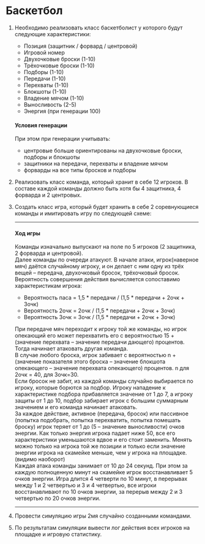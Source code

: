 Баскетбол
===============
1) Необходимо реализовать класс баскетболист у которого будут следующие характеристики:
   - Позиция (защитник / форвард / центровой)
   - Игровой номер
   - Двухочковые броски (1-10)
   - Трёхочковые броски (1-10)
   - Подборы (1-10)
   - Передачи (1-10)
   - Перехваты (1-10)
   - Блокшоты (1-10)
   - Владение мячом (1-10)
   - Выносливость (2-5)
   - Энергия (при генерации 100)

    #### Условия генерации
    При этом при генерации учитывать:
      - центровые больше ориентированы на двухочковые броски, подборы и блокшоты
      - защитники на передачи, перехваты и владение мячом
      - форварды на все типы бросков и подборы
  
2) Реализовать класс команда, который хранит в себе 12 игроков. В составе каждой команды должно быть хотя бы 4 защитника, 4 форварда и 2 центровых.
3) Создать класс игра, который будет хранить в себе 2 соревнующиеся команды и имитировать игру по следующей схеме:

    -------------
    #### Ход игры

    Команды изначально выпускают на поле по 5 игроков (2 защитника, 2 форварда и центровой).  
    Далее команды по очереди атакуют. В начале атаки, игрок(наверное мяч) даётся случайному игроку, и он делает с ним одну из трёх вещей – передача, двухочковый бросок, трёхочковый бросок.  
    Вероятность совершения действия вычисляется сопоставимо характеристикам игрока:
    - Вероятность паса =  1,5 * передачи / (1,5 * передачи + 2очк + 3очк)
    - Вероятность 2очк =  2очк / (1,5 * передачи + 2очк + 3очк)
    - Вероятность 3очк =  3очк / (1,5 * передачи + 2очк + 3очк)  

    При передаче мяч переходит к игроку той же команды, но игрок опекающий его может перехватить его с вероятностью 15 + (значение перехвата – значение передачи дающего) процентов. Тогда начинает атаковать другая команда.  
    В случае любого броска, игрок забивает с вероятностью n + (значение показателя этого броска – значение блокшота опекающего – значение перехвата опекающего) процентов. n для 2очк = 40, для 3очк=30.  
    Если бросок не забит, из каждой команды случайно выбирается по игроку, которые борются за подбор. Игроку нападение к характеристике подбора прибавляется значение от 1 до 7, а игроку защиты от 1 до 10, подбор забирает игрок с большим суммарным значением и его команда начинает атаковать.  
    За каждое действие, активное (передача, бросок) или пассивное (попытка подобрать, попытка перехватить, попытка помешать броску) игрок теряет от 1 до (5 – значение выносливости) очков энергии. Как только энергия игрока падает ниже 50, все его характеристики уменьшаются вдвое и его стоит заменить. Менять можно только на игрока той же позиции и только если значение энергии игрока на скамейке меньше, чем у игрока на площадке. (видимо наоборот)  
    Каждая атака команды занимает от 10 до 24 секунд. При этом за каждую полноценную минут на скамейке игрок восстанавливает 5 очков энергии. Игра длится 4 четверти по 10 минут, в перерывах между 1 и 2 четвертью и 3 и 4 четвертью, все игроки восстанавливают по 10 очков энергии, за перерыв между 2 и 3 четвертью по 20 очков энергии.  
    
    ---------------
4) Провести симуляцию игры 2мя случайно созданными командами.
5) По результатам симуляции вывести  лог действия всех игроков на площадке и игровую статистику.
